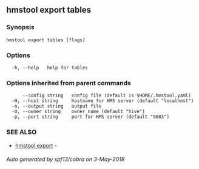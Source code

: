 ## hmstool export tables



### Synopsis



```
hmstool export tables [flags]
```

### Options

```
  -h, --help   help for tables
```

### Options inherited from parent commands

```
      --config string   config file (default is $HOME/.hmstool.yaml)
  -H, --host string     hostname for HMS server (default "localhost")
  -o, --output string   output file
  -U, --owner string    owner name (default "hive")
  -p, --port string     port for HMS server (default "9083")
```

### SEE ALSO

* [hmstool export](hmstool_export.md)	 - 

###### Auto generated by spf13/cobra on 3-May-2018
